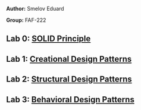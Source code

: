 **Author:** Smelov Eduard

**Group:** FAF-222

## Lab 0: [SOLID Principle](src/main/resources/lab0.md)
## Lab 1: [Creational Design Patterns](src/main/resources/lab1.md)
## Lab 2: [Structural Design Patterns](src/main/resources/lab2.md)
## Lab 3: [Behavioral Design Patterns](src/main/resources/lab3.md)